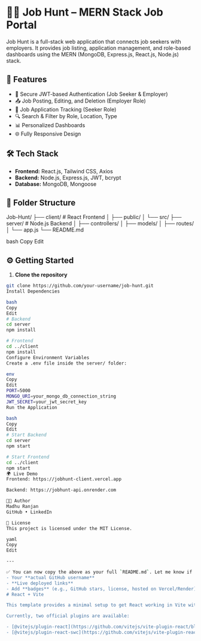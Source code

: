 # 🧑‍💼 Job Hunt – MERN Stack Job Portal

Job Hunt is a full-stack web application that connects job seekers with employers. It provides job listing, application management, and role-based dashboards using the MERN (MongoDB, Express.js, React.js, Node.js) stack.

## 🚀 Features

- 🔐 Secure JWT-based Authentication (Job Seeker & Employer)
- 📤 Job Posting, Editing, and Deletion (Employer Role)
- 📝 Job Application Tracking (Seeker Role)
- 🔍 Search & Filter by Role, Location, Type
- 📊 Personalized Dashboards
- 🌐 Fully Responsive Design

## 🛠 Tech Stack

- **Frontend:** React.js, Tailwind CSS, Axios  
- **Backend:** Node.js, Express.js, JWT, bcrypt  
- **Database:** MongoDB, Mongoose  

## 📁 Folder Structure

Job-Hunt/
├── client/ # React Frontend
│ ├── public/
│ └── src/
├── server/ # Node.js Backend
│ ├── controllers/
│ ├── models/
│ ├── routes/
│ └── app.js
└── README.md

bash
Copy
Edit

## ⚙️ Getting Started

1. **Clone the repository**
```bash
git clone https://github.com/your-username/job-hunt.git
Install Dependencies

bash
Copy
Edit
# Backend
cd server
npm install

# Frontend
cd ../client
npm install
Configure Environment Variables
Create a .env file inside the server/ folder:

env
Copy
Edit
PORT=5000
MONGO_URI=your_mongo_db_connection_string
JWT_SECRET=your_jwt_secret_key
Run the Application

bash
Copy
Edit
# Start Backend
cd server
npm start

# Start Frontend
cd ../client
npm start
🌍 Live Demo
Frontend: https://jobhunt-client.vercel.app

Backend: https://jobhunt-api.onrender.com

👨‍💻 Author
Madhu Ranjan
GitHub • LinkedIn

📄 License
This project is licensed under the MIT License.

yaml
Copy
Edit

---

✅ You can now copy the above as your full `README.md`. Let me know if you'd like me to fill in:
- Your **actual GitHub username**
- **Live deployed links**
- Add **badges** (e.g., GitHub stars, license, hosted on Vercel/Render)
# React + Vite

This template provides a minimal setup to get React working in Vite with HMR and some ESLint rules.

Currently, two official plugins are available:

- [@vitejs/plugin-react](https://github.com/vitejs/vite-plugin-react/blob/main/packages/plugin-react/README.md) uses [Babel](https://babeljs.io/) for Fast Refresh
- [@vitejs/plugin-react-swc](https://github.com/vitejs/vite-plugin-react-swc) uses [SWC](https://swc.rs/) for Fast Refresh
